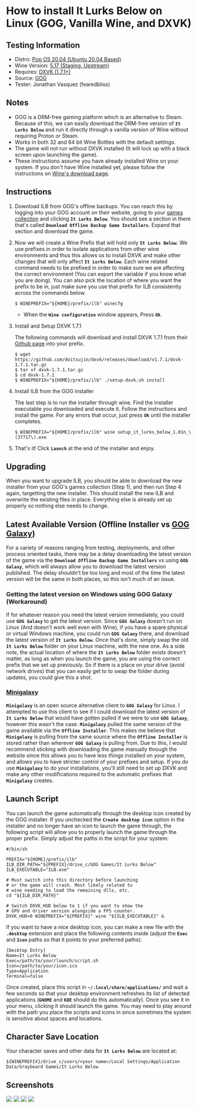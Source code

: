 # How to install It Lurks Below on Linux (GOG, Vanilla Wine, and DXVK)

## Testing Information

- Distro: [Pop OS 20.04 (Ubuntu 20.04 Based)](https://pop.system76.com/)
- Wine Version: [5.17 (Staging, Upstream)](https://www.winehq.org/)
- Requires: [DXVK (1.7.1+)](https://github.com/doitsujin/dxvk)
- Source: [GOG](https://www.gog.com/)
- Tester: Jonathan Vasquez (fearedbliss)

## Notes

- GOG is a DRM-free gaming platform which is an alternative to Steam. Because of
  this, we can easily download the DRM-free version of **`It Lurks Below`**
  and run it directly through a vanilla version of Wine without requiring
  Proton or Steam.
- Works in both 32 and 64 bit Wine Bottles with the default settings.
- The game will not run without DXVK installed (It will lock up with a black
  screen upon launching the game).
- These instructions assume you have already installed Wine on your system.
  If you don't have Wine installed yet, please follow the instructions on
  [Wine's download page](https://wiki.winehq.org/Download).

## Instructions

1. Download ILB from GOG's offline backups. You can reach this by logging into
   your GOG account on their website, going to your [games collection](https://www.gog.com/account)
   and clicking **`It Lurks Below`**. You should see a section in there that's
   called **`Download Offline Backup Game Installers`**. Expand that section and
   download the game.

1. Now we will create a Wine Prefix that will hold only **`It Lurks Below`**.
   We use prefixes in order to isolate applications from other wine
   environments and thus this allows us to install DXVK and make other changes
   that will only affect **`It Lurks Below`**. Each wine related command needs
   to be prefixed in order to make sure we are affecting the correct
   environment (You can export the variable if you know what you are doing).
   You can also pick the location of where you want the prefix to be in, just
   make sure you use that prefix for ILB consistently across the commands below.

    ```
    $ WINEPREFIX="${HOME}/prefix/ilb" winecfg
    ```

   - When the **`Wine configuration`** window appears, Press **`Ok`**.

1. Install and Setup DXVK 1.7.1

    The following commands will download and install DXVK 1.7.1 from their
    [Github page](https://github.com/doitsujin/dxvk/releases/tag/v1.7.1) into
    your prefix.

    ```
    $ wget https://github.com/doitsujin/dxvk/releases/download/v1.7.1/dxvk-1.7.1.tar.gz
    $ tar xf dxvk-1.7.1.tar.gz
    $ cd dxvk-1.7.1
    $ WINEPREFIX="${HOME}/prefix/ilb" ./setup-dxvk.sh install
    ```

1. Install ILB from the GOG installer

    The last step is to run the installer through wine. Find the installer
    executable you downloaded and execute it. Follow the instructions and
    install the game. For any errors that occur, just press **`Ok`** until the
    installer completes.

    ```
    $ WINEPREFIX="${HOME}/prefix/ilb" wine setup_it_lurks_below_1.01n_\(37717\).exe
    ```

1. That's it! Click **`Launch`** at the end of the installer and enjoy.


## Upgrading

When you want to upgrade ILB, you should be able to download the new installer
from your GOG's games collection (Step 1), and then run Step 4 again, targetting
the new installer. This should install the new ILB and overwrite the existing
files in place. Everything else is already set up properly so nothing else
needs to change.

## Latest Available Version (Offline Installer vs [GOG Galaxy](https://www.gog.com/galaxy))

For a variety of reasons ranging from testing, deployments, and other process
oriented tasks, there may be a delay downloading the latest version of the game
via the **`Download Offline Backup Game Installers`** vs using **`GOG Galaxy`**,
which will always allow you to download the latest version published. The delay
shouldn't be too long and most of the time the latest version will be the same
in both places, so this isn't much of an issue. 

### Getting the latest version on Windows using GOG Galaxy (Workaround)

If for whatever reason you need the latest version immediately, you could use
**`GOG Galaxy`** to get the latest version. Since **`GOG Galaxy`** doesn't run
on Linux (And doesn't work well even with Wine), if you have a spare physical or
virtual Windows machine, you could run **`GOG Galaxy`** there, and download the
latest version of **`It Lurks Below`**. Once that's done, simply swap the old
**`It Lurks Below`** folder on your Linux machine, with the new one. As a side
note, the actual location of where the **`It Lurks Below`** folder exists
doesn't matter, as long as when you launch the game, you are using the correct
prefix that we set up previously. So if there is a place on your drive (avoid
network drives) that you can easily get to to swap the folder during updates,
you could give this a shot.

### [Minigalaxy](https://github.com/sharkwouter/minigalaxy)

**`Minigalaxy`** is an open source alternative client to **`GOG Galaxy`** for
Linux. I attempted to use this client to see if I could download the latest
version of **`It Lurks Below`** that would have gotten pulled if we were to use
**`GOG Galaxy`**, however this wasn't the case. **`Minigalaxy`** pulled the same
version of the game available via the **`Offline Installer`**. This makes me
believe that **`Minigalaxy`** is pulling from the same source where the
**`Offline Installer`** is stored rather than wherever **`GOG Galaxy`** is
pulling from. Due to this, I would recommend sticking with downloading the game
manually through the website since this allows you to have less things installed
on your system, and allows you to have stricter control of your prefixes and
setup. If you do use **`Minigalaxy`** to do your installations, you'll still
need to set up DXVK and make any other modifications required to the automatic
prefixes that **`Minigalaxy`** creates.

## Launch Script

You can launch the game automatically through the desktop icon created by
the GOG installer. If you unchecked the **`Create desktop icon`** option in the
installer and no longer have an icon to launch the game through, the following
script will allow you to properly launch the game through the proper prefix.
Simply adjust the paths in the script for your system:

```
#/bin/sh

PREFIX="${HOME}/prefix/ilb"
ILB_DIR_PATH="${PREFIX}/drive_c/GOG Games/It Lurks Below"
ILB_EXECUTABLE="ILB.exe"

# Must switch into this directory before launching
# or the game will crash. Most likely related to
# wine needing to load the remaining dlls, etc.
cd "${ILB_DIR_PATH}"

# Switch DXVK_HUD below to 1 if you want to show the
# GPU and driver version alongside a FPS counter.
DXVK_HUD=0 WINEPREFIX="${PREFIX}" wine "${ILB_EXECUTABLE}" &
```

If you want to have a nice desktop icon, you can make a new file with the
**`.desktop`** extension and place the following contents inside (adjust the
**`Exec`** and **`Icon`** paths so that it points to your preferred paths):

```
[Desktop Entry]
Name=It Lurks Below
Exec=/path/to/your/launch/script.sh
Icon=/path/to/your/icon.ico
Type=Application
Terminal=false
```

Once created, place this script in **`~/.local/share/applications/`** and
wait a few seconds so that your desktop environment refreshes its list of
detected applications (**`GNOME`** and **`KDE`** should do this automatically).
Once you see it in your menu, clicking it should launch the game. You may need
to play around with the path you place the scripts and icons in since sometimes
the system is sensitive about spaces and locations.

## Character Save Location

Your character saves and other data for **`It Lurks Below`** are located at:

```
${WINEPREFIX}/drive_c/users/<your name>/Local Settings/Application Data/Graybeard Games/It Lurks Below
```

## Screenshots

![](https://i.imgur.com/oZO0FIv.png)
![](https://i.imgur.com/sgRdBak.png)
![](https://i.imgur.com/YhNL4j6.png)
![](https://i.imgur.com/PIUCJ43.png)

